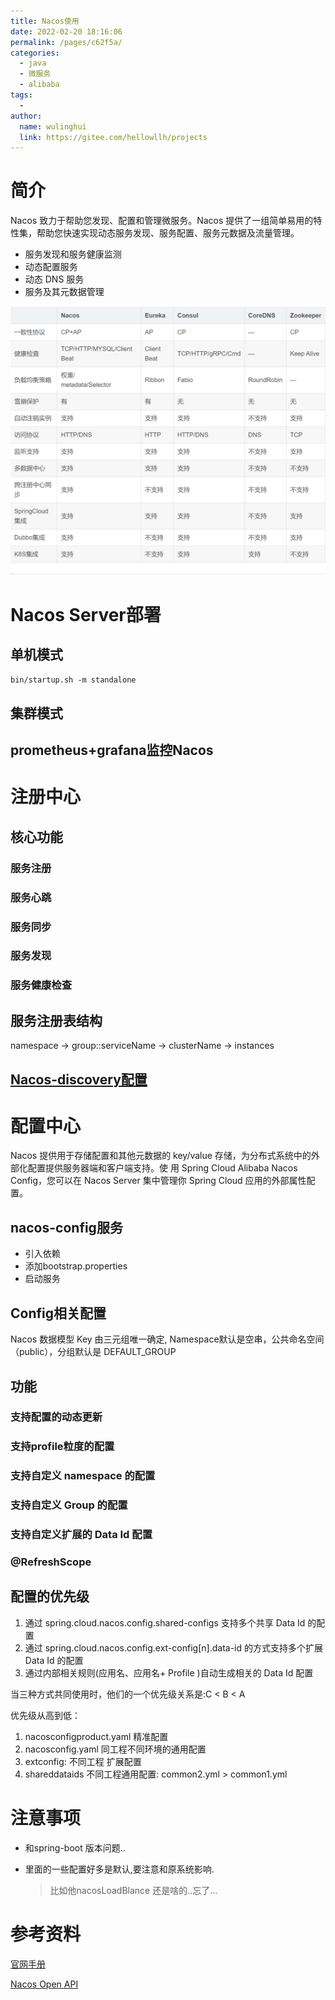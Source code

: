 ```yaml
---
title: Nacos使用
date: 2022-02-20 18:16:06
permalink: /pages/c62f5a/
categories:
  - java
  - 微服务
  - alibaba
tags:
  - 
author: 
  name: wulinghui
  link: https://gitee.com/hellowllh/projects
---
```

# 简介

Nacos 致力于帮助您发现、配置和管理微服务。Nacos 提供了一组简单易用的特性集，帮助您快速实现动态服务发现、服务配置、服务元数据及流量管理。

- 服务发现和服务健康监测
- 动态配置服务
- 动态 DNS 服务
- 服务及其元数据管理



![img](Nacos.assets/15660)

# Nacos Server部署

## 单机模式

`bin/startup.sh -m standalone`

## 集群模式

## prometheus+grafana监控Nacos





# 注册中心

## 核心功能

### 服务注册

### 服务心跳

### 服务同步

### 服务发现

### 服务健康检查

## 服务注册表结构

namespace  -> group::serviceName -> clusterName -> instances

## [Nacos-discovery配置](https://github.com/alibaba/spring-cloud-alibaba/wiki/Nacos-discovery)





# 配置中心

Nacos 提供用于存储配置和其他元数据的 key/value 存储，为分布式系统中的外部化配置提供服务器端和客户端支持。使 用 Spring Cloud Alibaba Nacos Config，您可以在 Nacos Server 集中管理你 Spring Cloud 应用的外部属性配置。

## nacos-config服务

- 引入依赖
- 添加bootstrap.properties
- 启动服务

## Config相关配置

Nacos 数据模型 Key 由三元组唯一确定, Namespace默认是空串，公共命名空间（public），分组默认是
DEFAULT_GROUP

## 功能

### 支持配置的动态更新

### 支持profile粒度的配置

### 支持自定义 namespace 的配置

### 支持自定义 Group 的配置

### 支持自定义扩展的 Data Id 配置

### @RefreshScope

## 配置的优先级

1. 通过 spring.cloud.nacos.config.shared-configs 支持多个共享 Data Id 的配置  
2. 通过 spring.cloud.nacos.config.ext-config[n].data-id 的方式支持多个扩展 Data Id 的配置
3.  通过内部相关规则(应用名、应用名+ Profile )自动生成相关的 Data Id 配置

当三种方式共同使用时，他们的一个优先级关系是:C < B < A

优先级从高到低： 

1) nacos­config­product.yaml 精准配置 
2) nacos­config.yaml 同工程不同环境的通用配置 
3) ext­config: 不同工程 扩展配置
4) shared­dataids 不同工程通用配置: common2.yml > common1.yml

# 注意事项

- 和spring-boot 版本问题..

- 里面的一些配置好多是默认,要注意和原系统影响.

  > 比如他nacosLoadBlance 还是啥的..忘了...  

# 参考资料

[官网手册](https://nacos.io/zh-cn/docs/what-is-nacos.html)

[Nacos Open API](https://nacos.io/zh-cn/docs/open-api.html) 


